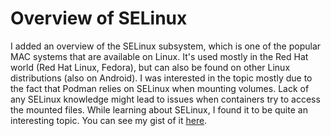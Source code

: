 # Overview of SELinux

I added an overview of the SELinux subsystem, which is one of the popular MAC
systems that are available on Linux. It's used mostly in the Red Hat world (Red
Hat Linux, Fedora), but can also be found on other Linux distributions (also on
Android). I was interested in the topic mostly due to the fact that Podman
relies on SELinux when mounting volumes. Lack of any SELinux knowledge might
lead to issues when containers try to access the mounted files. While learning
about SELinux, I found it to be quite an interesting topic. You can see my gist
of it [here](../technologies/linux/selinux.md).